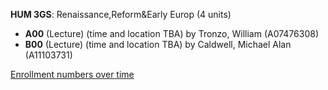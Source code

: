**HUM 3GS**: Renaissance,Reform&Early Europ (4 units)

- **A00** (Lecture) (time and location TBA) by Tronzo, William (A07476308)
- **B00** (Lecture) (time and location TBA) by Caldwell, Michael Alan (A11103731)

[Enrollment numbers over time](./HUM3GS.tsv)
